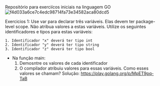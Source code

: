 Repositório para exerciícos iniciais na linguagem GO
![f4d033a6ce7c4edc98714fa73e34582aca80dcd5](https://user-images.githubusercontent.com/74430450/115373657-771b8c00-a1a2-11eb-952b-02cfc4ff7716.png)


Exercicios 1: Use var para declarar três variáveis. Elas devem ter package-level scope. Não atribua valores a estas variáveis. Utilize os seguintes identificadores e tipos para estas variáveis:

	1. Identificador "x" deverá ter tipo int
	2. Identificador "y" deverá ter tipo string
	3. Identificador "z" deverá ter tipo bool
- Na função main:
	1. Demosntre os valores de cada identificador
	2. O compilador atribuiu valores para essas variáveis. Como esses valores se chamam?
Solução: https://play.golang.org/p/MpET9pq-TaB

